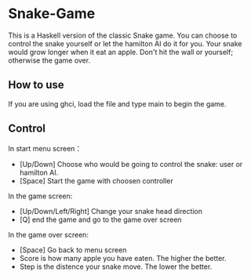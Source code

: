 # Snake-Game

This is a Haskell version of the classic Snake game. You can choose to control the snake yourself or let the hamilton AI do it for you. Your snake would grow longer when it eat an apple. Don't hit the wall or yourself; otherwise the game over.

## How to use
If you are using ghci, load the file and type main to begin the game.

## Control
In start menu screen：
* [Up/Down] Choose who would be going to control the snake: user or hamilton AI.
* [Space]   Start the game with choosen controller

In the game screen:
* [Up/Down/Left/Right] Change your snake head direction
* [Q]                  end the game and go to the game over screen

In the game over screen:
* [Space] Go back to menu screen
* Score is how many apple you have eaten. The higher the better.
* Step is the distence your snake move. The lower the better.
